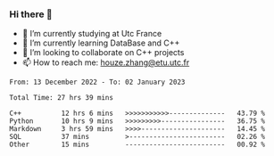 ### Hi there 👋
- 🔭 I’m currently studying at Utc France
- 🌱 I’m currently learning DataBase and C++
- 👯 I’m looking to collaborate on C++ projects
- 📫 How to reach me: houze.zhang@etu.utc.fr

<!--START_SECTION:waka-->

```text
From: 13 December 2022 - To: 02 January 2023

Total Time: 27 hrs 39 mins

C++          12 hrs 6 mins   >>>>>>>>>>>--------------   43.79 %
Python       10 hrs 9 mins   >>>>>>>>>----------------   36.75 %
Markdown     3 hrs 59 mins   >>>>---------------------   14.45 %
SQL          37 mins         >------------------------   02.26 %
Other        15 mins         -------------------------   00.92 %
```

<!--END_SECTION:waka-->
